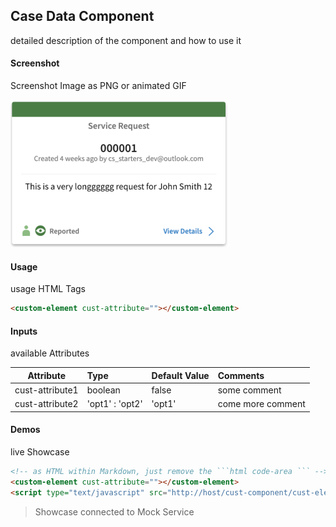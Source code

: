 ## Case Data Component
detailed description of the component and how to use it

#### Screenshot
Screenshot Image as PNG or animated GIF

![alt-text](Case-Data.png "Image")

#### Usage
usage HTML Tags

```html
<custom-element cust-attribute=""></custom-element>
```

#### Inputs
available Attributes

| Attribute       | Type            | Default Value | Comments            |
| --------------- |:--------------- |:------------- |:------------------- |
| cust-attribute1 | boolean         | false         | some comment        |
| cust-attribute2 | 'opt1' : 'opt2' | 'opt1'        | come more comment   |


#### Demos
live Showcase

```html
<!-- as HTML within Markdown, just remove the ```html code-area ``` -->
<custom-element cust-attribute=""></custom-element>
<script type="text/javascript" src="http://host/cust-component/cust-element.js"></script>
```

> Showcase connected to Mock Service


